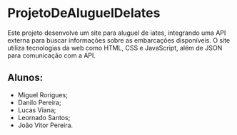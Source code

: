 # ProjetoDeAluguelDeIates

Este projeto desenvolve um site para aluguel de iates, integrando uma API externa para buscar informações sobre as embarcações disponíveis. O site utiliza tecnologias da web como HTML, CSS e JavaScript, além de JSON para comunicação com a API.

## Alunos:

- Miguel Rorigues;
- Danilo Pereira;
- Lucas Viana;
- Leornado Santos;
- João Vitor Pereira.
